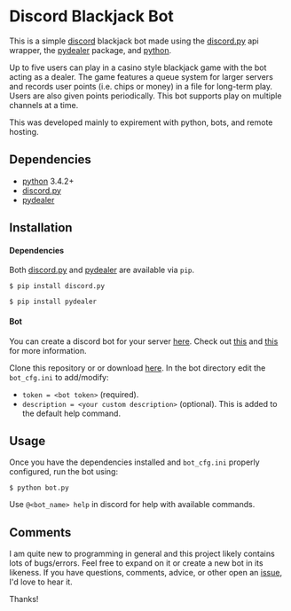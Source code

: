 # Discord Blackjack Bot

This is a simple [discord](https://discordapp.com/) blackjack bot made using the [discord.py](https://github.com/Rapptz/discord.py) api wrapper, the [pydealer](https://github.com/Trebek/pydealer) package, and [python](https://www.python.org/).

Up to five users can play in a casino style blackjack game with the bot acting as a dealer. The game features a queue system for larger servers and records user points (i.e. chips or money) in a file for long-term play. Users are also given points periodically. This bot supports play on multiple channels at a time.

This was developed mainly to expirement with python, bots, and remote hosting.

## Dependencies

* [python](https://www.python.org/) 3.4.2+
* [discord.py](https://github.com/Rapptz/discord.py)
* [pydealer](https://github.com/Trebek/pydealer)

## Installation

#### Dependencies

Both [discord.py](https://github.com/Rapptz/discord.py) and [pydealer](https://github.com/Trebek/pydealer) are available via `pip`.

```
$ pip install discord.py
```

```
$ pip install pydealer
```

#### Bot

You can create a discord bot for your server [here](https://discordapp.com/developers/applications/me#top). Check out [this](https://discordapp.com/developers/docs/intro) and [this](https://github.com/reactiflux/discord-irc/wiki/Creating-a-discord-bot-&-getting-a-token) for more information.

Clone this repository or or download [here](https://github.com/mitchellf/discord-blackjack-bot/archive/master.zip).
In the bot directory edit the `bot_cfg.ini` to add/modify:
* ```token = <bot token>``` (required).
* ```description = <your custom description>``` (optional).
This is added to the default help command.

## Usage

Once you have the dependencies installed and `bot_cfg.ini` properly configured, run the bot using:
```
$ python bot.py
```
Use `@<bot_name> help` in discord for help with available commands.

## Comments

I am quite new to programming in general and this project likely contains lots of bugs/errors. Feel free to expand on it or create a new bot in its likeness. If you have questions, comments, advice, or other open an [issue](https://github.com/mitchellf/discord-blackjack-bot/issues/new), I'd love to hear it.

Thanks!
